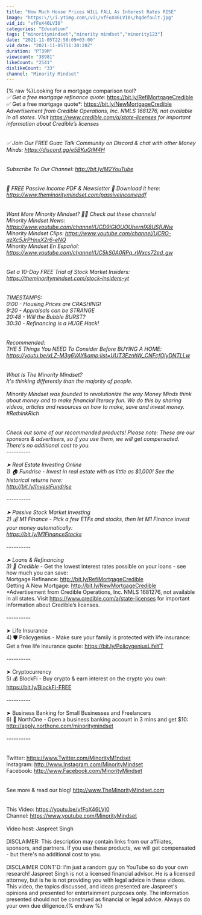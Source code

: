 ```yaml
---
title: "How Much House Prices WILL FALL As Interest Rates RISE"
image: "https:\/\/i.ytimg.com\/vi\/vfFoX46LVI0\/hqdefault.jpg"
vid_id: "vfFoX46LVI0"
categories: "Education"
tags: ["minoritymindset","minority mindset","minority123"]
date: "2021-11-05T22:58:09+03:00"
vid_date: "2021-11-05T11:30:20Z"
duration: "PT39M"
viewcount: "38981"
likeCount: "2541"
dislikeCount: "33"
channel: "Minority Mindset"
---
```

{% raw %}Looking for a mortgage comparison tool?*<br />✅ Get a free mortgage refinance quote*: <a rel="nofollow" target="blank" href="https://bit.ly/RefiMortgageCredible">https://bit.ly/RefiMortgageCredible</a><br />✅ Get a free mortgage quote*: <a rel="nofollow" target="blank" href="https://bit.ly/NewMortgageCredible">https://bit.ly/NewMortgageCredible</a><br />*Advertisement from Credible Operations, Inc. NMLS 1681276, not available in all states. Visit <a rel="nofollow" target="blank" href="https://www.credible.com/a/state-licenses">https://www.credible.com/a/state-licenses</a> for important information about Credible’s licenses<br /><br /><br />✅ Join Our FREE Guac Talk Community on Discord &amp; chat with other Money Minds: <a rel="nofollow" target="blank" href="https://discord.gg/e5BKuGtM4H">https://discord.gg/e5BKuGtM4H</a><br /><br /><br />Subscribe To Our Channel: <a rel="nofollow" target="blank" href="http://bit.ly/M2YouTube">http://bit.ly/M2YouTube</a><br /><br /><br />🚨 FREE Passive Income PDF &amp; Newsletter 🚨 Download it here:<br /><a rel="nofollow" target="blank" href="https://www.theminoritymindset.com/passiveincomepdf">https://www.theminoritymindset.com/passiveincomepdf</a><br /><br /><br />Want More Minority Mindset? 🥑🥑 Check out these channels!<br />Minority Mindset News: <a rel="nofollow" target="blank" href="https://www.youtube.com/channel/UCD9iGIOUOUhernIX8USfUNw">https://www.youtube.com/channel/UCD9iGIOUOUhernIX8USfUNw</a><br />Minority Mindset Clips: <a rel="nofollow" target="blank" href="https://www.youtube.com/channel/UCRO-azXc5JrPHnxX2r6-eNQ">https://www.youtube.com/channel/UCRO-azXc5JrPHnxX2r6-eNQ</a><br />Minority Mindset En Español: <a rel="nofollow" target="blank" href="https://www.youtube.com/channel/UC5kS0A0RPq_rWxcs72ed_gw">https://www.youtube.com/channel/UC5kS0A0RPq_rWxcs72ed_gw</a><br /><br /><br />Get a 10-Day FREE Trial of Stock Market Insiders: <a rel="nofollow" target="blank" href="https://theminoritymindset.com/stock-insiders-yt">https://theminoritymindset.com/stock-insiders-yt</a> <br /><br /><br />TIMESTAMPS:<br />0:00 - Housing Prices are CRASHING!<br />9:20 - Appraisals can be STRANGE<br />20:48 - Will the Bubble BURST?<br />30:30 - Refinancing is a HUGE Hack!<br /><br /><br />Recommended: <br />THE 5 Things You NEED To Consider Before BUYING A HOME: <a rel="nofollow" target="blank" href="https://youtu.be/xLZ-M3g6VAY&amp;list=UUT3EznhW_CNFcfOlyDNTLLw">https://youtu.be/xLZ-M3g6VAY&amp;list=UUT3EznhW_CNFcfOlyDNTLLw</a><br /><br /><br />What Is The Minority Mindset?<br />It's thinking differently than the majority of people. <br /><br />Minority Mindset was founded to revolutionize the way Money Minds think about money and to make financial literacy fun. We do this by sharing videos, articles and resources on how to make, save and invest money.  #RethinkRich   <br /><br /><br />Check out some of our recommended products! Please note: These are our sponsors &amp; advertisers, so if you use them, we will get compensated. There's no additional cost to you.  <br />----------<br /><br />➤ Real Estate Investing Online<br />1) 🏠  Fundrise - Invest in real estate with as little as $1,000! See the historical returns here: <br /><a rel="nofollow" target="blank" href="http://bit.ly/InvestFundrise">http://bit.ly/InvestFundrise</a><br /><br />----------<br /><br />➤ Passive Stock Market Investing<br />2) 💰 M1 Finance - Pick a few ETFs and stocks, then let M1 Finance invest your money automatically: <br /><a rel="nofollow" target="blank" href="https://bit.ly/M1FinanceStocks">https://bit.ly/M1FinanceStocks</a><br /><br />----------<br /><br />➤ Loans &amp; Refinancing <br />3) 💸 Credible* - Get the lowest interest rates possible on your loans - see how much you can save:<br />Mortgage Refinance: <a rel="nofollow" target="blank" href="http://bit.ly/RefiMortgageCredible">http://bit.ly/RefiMortgageCredible</a><br />Getting A New Mortgage: <a rel="nofollow" target="blank" href="http://bit.ly/NewMortgageCredible">http://bit.ly/NewMortgageCredible</a><br />*Advertisement from Credible Operations, Inc. NMLS 1681276, not available in all states. Visit <a rel="nofollow" target="blank" href="https://www.credible.com/a/state-licenses">https://www.credible.com/a/state-licenses</a> for important information about Credible’s licenses.<br /><br />----------<br /><br />➤ Life Insurance<br />4) 🛡 Policygenius - Make sure your family is protected with life insurance: <br />Get a free life insurance quote: <a rel="nofollow" target="blank" href="https://bit.ly/PolicygeniusLifeYT">https://bit.ly/PolicygeniusLifeYT</a><br /><br />----------<br /><br />➤ Cryptocurrency<br />5) 💰 BlockFi - Buy crypto &amp; earn interest on the crypto you own: <br /><a rel="nofollow" target="blank" href="https://bit.ly/BlockFi-FREE">https://bit.ly/BlockFi-FREE</a><br /><br />----------<br /><br />➤ Business Banking for Small Businesses and Freelancers<br />6) 💸 NorthOne - Open a business banking account in 3 mins and get $10:<br /><a rel="nofollow" target="blank" href="http://apply.northone.com/minoritymindset">http://apply.northone.com/minoritymindset</a><br /><br />----------<br /><br /><br />Twitter: <a rel="nofollow" target="blank" href="https://www.Twitter.com/MinorityM1ndset">https://www.Twitter.com/MinorityM1ndset</a><br />Instagram: <a rel="nofollow" target="blank" href="http://www.Instagram.com/MinorityMindset">http://www.Instagram.com/MinorityMindset</a><br />Facebook: <a rel="nofollow" target="blank" href="http://www.Facebook.com/MinorityMindset">http://www.Facebook.com/MinorityMindset</a><br /><br /><br />See more &amp; read our blog! <a rel="nofollow" target="blank" href="http://www.TheMinorityMindset.com">http://www.TheMinorityMindset.com</a><br /><br /><br />This Video: <a rel="nofollow" target="blank" href="https://youtu.be/vfFoX46LVI0">https://youtu.be/vfFoX46LVI0</a><br />Channel: <a rel="nofollow" target="blank" href="https://www.youtube.com/MinorityMindset">https://www.youtube.com/MinorityMindset</a><br /><br />Video host: Jaspreet Singh<br /><br />DISCLAIMER: This description may contain links from our affiliates, sponsors, and partners. If you use these products, we will get compensated - but there's no additional cost to you. <br /><br />DISCLAIMER CONT'D: I'm just a random guy on YouTube so do your own research! Jaspreet Singh is not a licensed financial advisor. He is a licensed attorney, but is he is not providing you with legal advice in these videos. This video, the topics discussed, and ideas presented are Jaspreet's opinions and presented for entertainment purposes only. The information presented should not be construed as financial or legal advice. Always do your own due diligence.{% endraw %}
